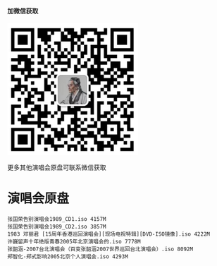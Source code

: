 #### 加微信获取
![扫码加微信](w.png)

更多其他演唱会原盘可联系微信获取

# 演唱会原盘
    张国荣告别演唱会1989_CD1.iso 4157M
    张国荣告别演唱会1989_CD2.iso 3857M
    1983 邓丽君 [15周年香港巡回演唱会][现场电视特辑][DVD-ISO镜像].iso 4222M
    许巍留声十年绝版青春2005年北京演唱会的.iso 7778M
    张韶涵-2007台北演唱会（百变张韶涵2007世界巡回台北演唱会）.iso 8092M
    郑智化-郑式影响2005北京个人演唱会.iso 4293M
